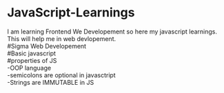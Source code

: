 # JavaScript-Learnings
I am learning Frontend We Developement so here my javascript learnings. This will help me in web devlopement.
<br>
#Sigma Web Developement<br>
#Basic javascript<br>
#properties of JS<br>
-OOP language<br>
-semicolons are optional in javasctript<br>
-Strings are IMMUTABLE in JS
